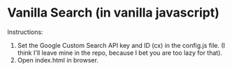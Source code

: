 # Vanilla Search (in vanilla javascript)

Instructions:
1. Set the Google Custom Search API key and ID (cx) in the config.js file. (I think I'll leave mine in the repo, because I bet you are too lazy for that).
2. Open index.html in browser.
